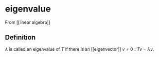 # eigenvalue
From [[linear algebra]]

## Definition
$\lambda$ is called an eigenvalue of $T$ if there is an  [[eigenvector]] $v \ne 0: Tv = \lambda v$.
